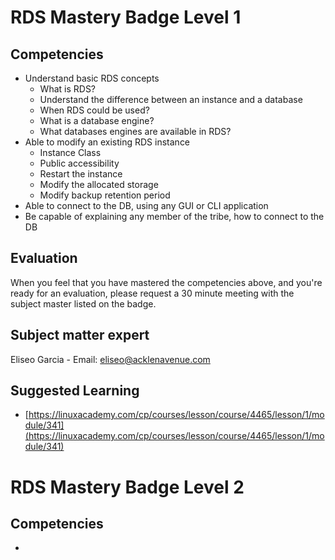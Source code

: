 # RDS Mastery Badge Level 1

## Competencies

 - Understand basic RDS concepts
 	- What is RDS?
	- Understand the difference between an instance and a database
	- When RDS could be used?
	- What is a database engine?
	- What databases engines are available in RDS?
 - Able to modify an existing RDS instance
	- Instance Class
	- Public accessibility
	- Restart the instance
	- Modify the allocated storage
	- Modify backup retention period
- Able to connect to the DB, using any GUI or CLI application
- Be capable of explaining any member of the tribe, how to connect to the DB

## Evaluation

When you feel that you have mastered the competencies above, and you're ready for an evaluation, please request a 30 minute meeting with the subject master listed on the badge.

## Subject matter expert
Eliseo Garcia - Email: eliseo@acklenavenue.com

## Suggested Learning

 - [https://linuxacademy.com/cp/courses/lesson/course/4465/lesson/1/module/341](https://linuxacademy.com/cp/courses/lesson/course/4465/lesson/1/module/341)

# RDS Mastery Badge Level 2

## Competencies

-
